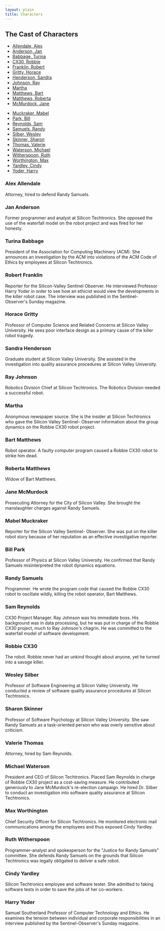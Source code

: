 ```yaml
---
layout: plain
title: Characters
---
```


## The Cast of Characters

<div class="char-index">
  <ul class="doc-index">
    <li><a href="#allendale">Allendale,&nbsp;Alex</a></li>
    <li><a href="#anderson">Anderson,&nbsp;Jan</a></li>
    <li><a href="#babbage">Babbage,&nbsp;Turina</a></li>
    <li><a href="#cx30">CX30,&nbsp;Robbie</a></li>
    <li><a href="#franklin">Franklin,&nbsp;Robert</a></li>
    <li><a href="#gritty">Gritty,&nbsp;Horace</a></li>
    <li><a href="#henderson">Henderson,&nbsp;Sandra</a></li>
    <li><a href="#johnson">Johnson,&nbsp;Ray</a></li>
    <li><a href="#martha">Martha</a></li>
    <li><a href="#matthews-b">Matthews,&nbsp;Bart</a></li>
    <li><a href="#matthews-r">Matthews,&nbsp;Roberta</a></li>
    <li><a href="#mcmurdock">McMurdock,&nbsp;Jane</a></li>
  </ul>
  <ul class="doc-index">
    <li><a href="#muckraker">Muckraker,&nbsp;Mabel</a></li>
    <li><a href="#park">Park,&nbsp;Bill</a></li>
    <li><a href="#reynolds">Reynolds,&nbsp;Sam</a></li>
    <li><a href="#samuels">Samuels,&nbsp;Randy</a></li>
    <li><a href="#silber">Silber,&nbsp;Wesley</a></li>
    <li><a href="#skinner">Skinner,&nbsp;Sharon</a></li>
    <li><a href="#thomas">Thomas,&nbsp;Valerie</a></li>
    <li><a href="#waterson">Waterson,&nbsp;Michael</a></li>
    <li><a href="#witherspoon">Witherspoon,&nbsp;Ruth</a></li>
    <li><a href="#worthington">Worthington,&nbsp;Max</a></li>
    <li><a href="#yardley">Yardley,&nbsp;Cindy</a></li>
    <li><a href="#yoder">Yoder,&nbsp;Harry</a></li>
  </ul>
</div>
<div class="char-card">
  <div class="char-box" id="allendale">
    <h3>Alex Allendale</h3>
    <img class="headshot" alt="" src="{{ site.baseurl }}/img/headshot-allendale.jpg"/>
    <div class="char-desc">
      Attorney, hired to defend Randy Samuels.
    </div>
  </div>
</div>

<div class="char-card">
  <div class="char-box" id="anderson">
    <h3>Jan Anderson</h3>
    <img class="headshot" alt="" src="{{ site.baseurl }}/img/headshot-anderson.jpg"/>
    <div class="char-desc">
      Former programmer and analyst at Silicon Techtronics. She opposed the use
      of the waterfall model on the robot project and was fired for her honesty.
    </div>
  </div>
</div>

<div class="char-card">
  <div class="char-box" id="babbage">
    <h3>Turina Babbage</h3>
    <img class="headshot" alt="" src="{{ site.baseurl }}/img/headshot-babbage.jpg"/>
    <div class="char-desc">
      President of the Association for Computing Machinery (ACM). She announces
      an investigation by the ACM into violations of the ACM Code of Ethics by
      employees at Silicon Techtronics.
    </div>
  </div>
</div>

<div class="char-card">
  <div class="char-box" id="franklin">
    <h3>Robert Franklin</h3>
    <img class="headshot" alt="" src="{{ site.baseurl }}/img/headshot-franklin.jpg"/>
    <div class="char-desc">
      Reporter for the Silicon-Valley Sentinel Observer. He interviewed Professor
      Harry Yoder in order to see how an ethicist would view the developments in
      the killer robot case. The interview was published in the
      Sentinel-Observer's Sunday magazine.
    </div>
  </div>
</div>

<div class="char-card">
  <div class="char-box" id="gritty">
    <h3>Horace Gritty</h3>
    <img class="headshot" alt="" src="{{ site.baseurl }}/img/headshot-gritty.jpg"/>
    <div class="char-desc">
      Professor of Computer Science and Related Concerns at Silicon Valley
      University. He sees poor interface design as a primary cause of the killer
      robot tragedy.
    </div>
  </div>
</div>

<div class="char-card">
  <div class="char-box">
    <h3>Sandra Henderson</h3>
    <img class="headshot" alt="" src="{{ site.baseurl }}/img/headshot-henderson.jpg"/>
    <div class="char-desc">
      Graduate student at Silicon Valley University. She assisted in the
      investigation into quality assurance procedures at Silicon Valley
      University.
    </div>
  </div>
</div>

<div class="char-card">
  <div class="char-box" id="johnson">
    <h3>Ray Johnson</h3>
    <img class="headshot" alt="" src="{{ site.baseurl }}/img/headshot-johnson.jpg"/>
    <div class="char-desc">
      Robotics Division Chief at Silicon Techtronics. The Robotics Division
      needed a successful robot.
    </div>
  </div>
</div>

<div class="char-card">
  <div class="char-box" id="martha">
    <h3>Martha</h3>
    <img class="headshot" alt="" src="{{ site.baseurl }}/img/headshot-martha.jpg"/>
    <div class="char-desc">
      Anonymous newspaper source. She is the insider at Silicon Techtronics who
      gave the Silicon Valley Sentinel- Observer information about the group
      dynamics on the Robbie CX30 robot project.
    </div>
  </div>
</div>

<div class="char-card">
  <div class="char-box" id="matthews-b">
    <h3>Bart Matthews</h3>
    <img class="headshot" alt="" src="{{ site.baseurl }}/img/headshot-bart-matthews.jpg"/>
    <div class="char-desc">
      Robot operator. A faulty computer program caused a Robbie CX30 robot to
      strike him dead.
    </div>
  </div>
</div>

<div class="char-card">
  <div class="char-box" id="matthews-r">
    <h3>Roberta Matthews</h3>
    <img class="headshot" alt="" src="{{ site.baseurl }}/img/headshot-roberta-matthews.jpg"/>
    <div class="char-desc">
      Widow of Bart Matthews.
    </div>
  </div>
</div>

<div class="char-card">
  <div class="char-box" id="mcmurdock">
    <h3>Jane McMurdock</h3>
    <img class="headshot" alt="" src="{{ site.baseurl }}/img/headshot-mcmurdock.jpg"/>
    <div class="char-desc">
      Prosecuting Attorney for the City of Silicon Valley. She brought the
      manslaughter charges against Randy Samuels.
    </div>
  </div>
</div>

<div class="char-card">
  <div class="char-box" id="muckraker">
    <h3>Mabel Muckraker</h3>
    <img class="headshot" alt="" src="{{ site.baseurl }}/img/headshot-muckraker.jpg"/>
    <div class="char-desc">
      Reporter for the Silicon Valley Sentinel- Observer. She was put on the
      killer robot story because of her reputation as an effective investigative
      reporter.
    </div>
  </div>
</div>

<div class="char-card">
  <div class="char-box" id="park">
    <h3>Bill Park</h3>
    <img class="headshot" alt="" src="{{ site.baseurl }}/img/headshot-park.jpg"/>
    <div class="char-desc">
      Professor of Physics at Silicon Valley University. He confirmed that Randy
      Samuels misinterpreted the robot dynamics equations.
    </div>
  </div>
</div>

<div class="char-card">
  <div class="char-box" id="samuels">
    <h3>Randy Samuels</h3>
    <img class="headshot" alt="" src="{{ site.baseurl }}/img/headshot-samuels.jpg"/>
    <div class="char-desc">
      Programmer. He wrote the program code that caused the Robbie CX30 robot to
      oscillate wildly, killing the robot operator, Bart Matthews.
    </div>
  </div>
</div>

<div class="char-card">
  <div class="char-box" id="reynolds">
    <h3>Sam Reynolds</h3>
    <img class="headshot" alt="" src="{{ site.baseurl }}/img/headshot-reynolds.jpg"/>
    <div class="char-desc">
      CX30 Project Manager. Ray Johnson was his immediate boss. His background
      was in data processing, but he was put in charge of the Robbie CX30
      project, much to Ray Johnson's chagrin. He was committed to the waterfall
      model of software development.
    </div>
  </div>
</div>

<div class="char-card">
  <div class="char-box" id="cx30">
    <h3>Robbie CX30</h3>
    <img class="headshot" alt="" src="{{ site.baseurl }}/img/headshot-cx30.jpg"/>
    <div class="char-desc">
      The robot. Robbie never had an unkind thought about anyone, yet he turned
      into a savage killer.
    </div>
  </div>
</div>

<div class="char-card">
  <div class="char-box" id="silber">
    <h3>Wesley Silber</h3>
    <img class="headshot" alt="" src="{{ site.baseurl }}/img/headshot-silber.jpg"/>
    <div class="char-desc">
      Professor of Software Engineering at Silicon Valley University. He
      conducted a review of software quality assurance procedures at Silicon
      Techtronics.
    </div>
  </div>
</div>

<div class="char-card">
  <div class="char-box" id="skinner">
    <h3>Sharon Skinner</h3>
    <img class="headshot" alt="" src="{{ site.baseurl }}/img/headshot-skinner.jpg"/>
    <div class="char-desc">
      Professor of Software Psychology at Silicon Valley University. She saw
      Randy Samuels as a task-oriented person who was overly sensitive about
      criticism.
    </div>
  </div>
</div>

<div class="char-card">
  <div class="char-box" id="thomas">
    <h3>Valerie Thomas</h3>
    <img class="headshot" alt="" src="{{ site.baseurl }}/img/headshot-thomas.jpg"/>
    <div class="char-desc">
      Attorney, hired by Sam Reynolds.
    </div>
  </div>
</div>

<div class="char-card">
  <div class="char-box" id="waterson">
    <h3>Michael Waterson</h3>
    <img class="headshot" alt="" src="{{ site.baseurl }}/img/headshot-waterson.jpg"/>
    <div class="char-desc">
      President and CEO of Silicon Techtronics. Placed Sam Reynolds in charge of
      Robbie CX30 project as a cost-saving measure. He contributed generously to
      Jane McMurdock's re-election campaign. He hired Dr. Silber to conduct an
      investigation into software quality assurance at Silicon Techtronics.
    </div>
  </div>
</div>

<div class="char-card">
  <div class="char-box">
    <h3>Max Worthington</h3>
    <img class="headshot" alt="" src="{{ site.baseurl }}/img/headshot-worthington.jpg"/>
    <div class="char-desc">
      Chief Security Officer for Silicon Techtronics. He monitored electronic
      mail communications among the employees and thus exposed Cindy Yardley.
    </div>
  </div>
</div>

<div class="char-card">
  <div class="char-box" id="witherspoon">
    <h3>Ruth Witherspoon</h3>
    <img class="headshot" alt="" src="{{ site.baseurl }}/img/headshot-witherspoon.jpg"/>
    <div class="char-desc">
      Programmer-analyst and spokesperson for the "Justice for Randy Samuels"
      committee. She defends Randy Samuels on the grounds that Silicon
      Techtronics was legally obligated to deliver a safe robot.
    </div>
  </div>
</div>

<div class="char-card">
  <div class="char-box" id="yardley">
    <h3>Cindy Yardley</h3>
    <img class="headshot" alt="" src="{{ site.baseurl }}/img/headshot-yardley.jpg"/>
    <div class="char-desc">
      Silicon Techtronics employee and software tester. She admitted to faking
      software tests in order to save the jobs of her co-workers.
    </div>
  </div>
</div>

<div class="char-card">
  <div class="char-box" id="yoder">
    <h3>Harry Yoder</h3>
    <img class="headshot" alt="" src="{{ site.baseurl }}/img/headshot-yoder.jpg"/>
    <div class="char-desc">
      Samuel Southerland Professor of Computer Technology and Ethics. He examines
      the tension between individual and corporate responsibilities in an
      interview published by the Sentinel-Observer's Sunday magazine.
    </div>
  </div>
</div>


